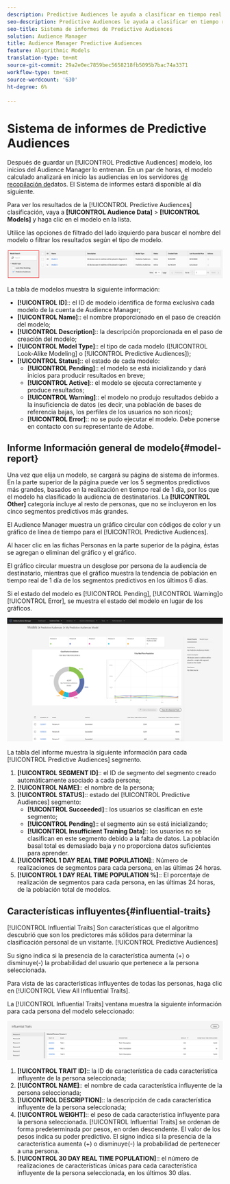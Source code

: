 ```yaml
---
description: Predictive Audiences le ayuda a clasificar en tiempo real audiencias desconocidas como personalidades diferenciadas, mediante el uso de la ciencia de datos.
seo-description: Predictive Audiences le ayuda a clasificar en tiempo real audiencias desconocidas como personalidades diferenciadas, mediante el uso de la ciencia de datos.
seo-title: Sistema de informes de Predictive Audiences
solution: Audience Manager
title: Audience Manager Predictive Audiences
feature: Algorithmic Models
translation-type: tm+mt
source-git-commit: 29a2e0ec7859bec5658218fb5095b7bac74a3371
workflow-type: tm+mt
source-wordcount: '630'
ht-degree: 6%

---
```



# Sistema de informes de Predictive Audiences

Después de guardar un [!UICONTROL Predictive Audiences] modelo, los inicios del Audience Manager lo entrenan. En un par de horas, el modelo calculado analizará en inicio las audiencias en los servidores [de recopilación de](https://docs.adobe.com/content/help/en/audience-manager/user-guide/reference/system-components/components-data-collection.html#dcs-pcs)datos. El Sistema de informes estará disponible al día siguiente.

Para ver los resultados de la [!UICONTROL Predictive Audiences] clasificación, vaya a **[!UICONTROL Audience Data]** > **[!UICONTROL Models]** y haga clic en el modelo en la lista.

Utilice las opciones de filtrado del lado izquierdo para buscar el nombre del modelo o filtrar los resultados según el tipo de modelo.

![predictive-audiencias-filter](assets/predictive-audiences-filter-models.png)

La tabla de modelos muestra la siguiente información:

* **[!UICONTROL ID]**:: el ID de modelo identifica de forma exclusiva cada modelo de la cuenta de Audience Manager;
* **[!UICONTROL Name]**:: el nombre proporcionado en el paso de creación del modelo;
* **[!UICONTROL Description]**:: la descripción proporcionada en el paso de creación del modelo;
* **[!UICONTROL Model Type]**:: el tipo de cada modelo ([!UICONTROL Look-Alike Modeling] o [!UICONTROL Predictive Audiences]);
* **[!UICONTROL Status]**:: el estado de cada modelo:
   * **[!UICONTROL Pending]**:: el modelo se está inicializando y dará inicios para producir resultados en breve;
   * **[!UICONTROL Active]**:: el modelo se ejecuta correctamente y produce resultados;
   * **[!UICONTROL Warning]**:: el modelo no produjo resultados debido a la insuficiencia de datos (es decir, una población de bases de referencia bajas, los perfiles de los usuarios no son ricos);
   * **[!UICONTROL Error]**:: no se pudo ejecutar el modelo. Debe ponerse en contacto con su representante de Adobe.

## Informe Información general de modelo{#model-report}

Una vez que elija un modelo, se cargará su página de sistema de informes. En la parte superior de la página puede ver los 5 segmentos predictivos más grandes, basados en la realización en tiempo real de 1 día, por los que el modelo ha clasificado la audiencia de destinatarios. La **[!UICONTROL Other]** categoría incluye al resto de personas, que no se incluyeron en los cinco segmentos predictivos más grandes.

El Audience Manager muestra un gráfico circular con códigos de color y un gráfico de línea de tiempo para el [!UICONTROL Predictive Audiences].

Al hacer clic en las fichas Personas en la parte superior de la página, éstas se agregan o eliminan del gráfico y el gráfico.

El gráfico circular muestra un desglose por persona de la audiencia de destinatario, mientras que el gráfico muestra la tendencia de población en tiempo real de 1 día de los segmentos predictivos en los últimos 6 días.

Si el estado del modelo es [!UICONTROL Pending], [!UICONTROL Warning]o [!UICONTROL Error], se muestra el estado del modelo en lugar de los gráficos.

![smart-persona-report](assets/predictive-audiences-report.png)

La tabla del informe muestra la siguiente información para cada [!UICONTROL Predictive Audiences] segmento.

1. **[!UICONTROL SEGMENT ID]**:: el ID de segmento del segmento creado automáticamente asociado a cada persona;
1. **[!UICONTROL NAME]**:: el nombre de la persona;
1. **[!UICONTROL STATUS]**:: estado del [!UICONTROL Predictive Audiences] segmento:
   * **[!UICONTROL Succeeded]**:: los usuarios se clasifican en este segmento;
   * **[!UICONTROL Pending]**:: el segmento aún se está inicializando;
   * **[!UICONTROL Insufficient Training Data]**:: los usuarios no se clasifican en este segmento debido a la falta de datos. La población basal total es demasiado baja y no proporciona datos suficientes para aprender.
1. **[!UICONTROL 1 DAY REAL TIME POPULATION]**:: Número de realizaciones de segmentos para cada persona, en las últimas 24 horas.
1. **[!UICONTROL 1 DAY REAL TIME POPULATION %]**:: El porcentaje de realización de segmentos para cada persona, en las últimas 24 horas, de la población total de modelos.

## Características influyentes{#influential-traits}

[!UICONTROL Influential Traits] Son características que el algoritmo descubrió que son los predictores más sólidos para determinar la clasificación personal de un visitante. [!UICONTROL Predictive Audiences]

Su signo indica si la presencia de la característica aumenta (+) o disminuye(-) la probabilidad del usuario que pertenece a la persona seleccionada.

Para vista de las características influyentes de todas las personas, haga clic en [!UICONTROL View All Influential Traits].

La [!UICONTROL Influential Traits] ventana muestra la siguiente información para cada persona del modelo seleccionado:

![características influyentes](assets/predictive-audiences-influential-traits.png)

1. **[!UICONTROL TRAIT ID]**:: la ID de característica de cada característica influyente de la persona seleccionada;
1. **[!UICONTROL NAME]**:: el nombre de cada característica influyente de la persona seleccionada;
1. **[!UICONTROL DESCRIPTION]**:: la descripción de cada característica influyente de la persona seleccionada;
1. **[!UICONTROL WEIGHT]**:: el peso de cada característica influyente para la persona seleccionada. [!UICONTROL Influential Traits] se ordenan de forma predeterminada por pesos, en orden descendente.  El valor de los pesos indica su poder predictivo. El signo indica si la presencia de la característica aumenta (+) o disminuye(-) la probabilidad de pertenecer a una persona.
1. **[!UICONTROL 30 DAY REAL TIME POPULATION]**:: el número de realizaciones de características únicas para cada característica influyente de la persona seleccionada, en los últimos 30 días.
